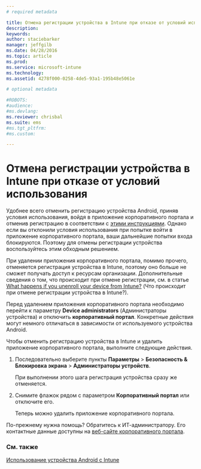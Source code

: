 ```yaml
---
# required metadata

title: Отмена регистрации устройства в Intune при отказе от условий использования | Microsoft Intune
description:
keywords:
author: staciebarker
manager: jeffgilb
ms.date: 04/28/2016
ms.topic: article
ms.prod:
ms.service: microsoft-intune
ms.technology:
ms.assetid: 4278f000-0258-4de5-93a1-195b48e5061e

# optional metadata

#ROBOTS:
#audience:
#ms.devlang:
ms.reviewer: chrisbal
ms.suite: ems
#ms.tgt_pltfrm:
#ms.custom:

---
```



# Отмена регистрации устройства в Intune при отказе от условий использования

Удобнее всего отменить регистрацию устройства Android, приняв условия использования, войдя в приложение корпоративного портала и отменив регистрацию в соответствии с [этими инструкциями](unenroll-your-device-from-intune-android.md). Однако если вы отклонили условия использования при попытке войти в приложение корпоративного портала, ваши дальнейшие попытки входа блокируются. Поэтому для отмены регистрации устройства воспользуйтесь этим обходным решением.

При удалении приложения корпоративного портала, помимо прочего, отменяется регистрация устройства в Intune, поэтому оно больше не сможет получать доступ к ресурсам организации.  Дополнительные сведения о том, что происходит при отмене регистрации, см. в статье [What happens if you unenroll your device from Intune?](what-happens-if-you-unenroll-your-device-from-intune-android.md) (Что происходит при отмене регистрации устройства в Intune?).

Перед удалением приложения корпоративного портала необходимо перейти к параметру **Device administrators** (Администраторы устройства) и отключить **корпоративный портал**. Конкретные действия могут немного отличаться в зависимости от используемого устройства Android.

Чтобы отменить регистрацию устройства в Intune и удалить приложение корпоративного портала, выполните следующие действия.

1.  Последовательно выберите пункты **Параметры** &gt; **Безопасность &amp; Блокировка экрана** &gt; **Администраторы устройств**.

    При выполнении этого шага регистрация устройства сразу же отменяется.

2.  Снимите флажок рядом с параметром **Корпоративный портал** или отключите его.

    Теперь можно удалить приложение корпоративного портала.

По-прежнему нужна помощь? Обратитесь к ИТ-администратору. Его контактные данные доступны на [веб-сайте корпоративного портала](http://portal.manage.microsoft.com).

### См. также
[Использование устройства Android с Intune](using-your-android-device-with-intune.md)

<!--HONumber=Jun16_HO2-->


